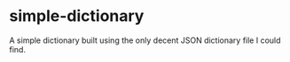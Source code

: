# simple-dictionary

A simple dictionary built using the only decent JSON dictionary file I could find.

